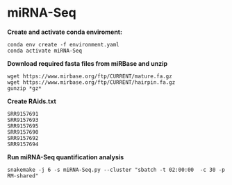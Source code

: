 # miRNA-Seq

**Create and activate conda enviroment:**
```
conda env create -f environment.yaml
conda activate miRNA-Seq
```

**Download required fasta files from miRBase and unzip**
```
wget https://www.mirbase.org/ftp/CURRENT/mature.fa.gz
wget https://www.mirbase.org/ftp/CURRENT/hairpin.fa.gz
gunzip *gz*
```

**Create RAids.txt**
```
SRR9157691
SRR9157693
SRR9157695
SRR9157690
SRR9157692
SRR9157694
```


**Run miRNA-Seq quantification analysis**
```
snakemake -j 6 -s miRNA-Seq.py --cluster "sbatch -t 02:00:00  -c 30 -p RM-shared"
```

